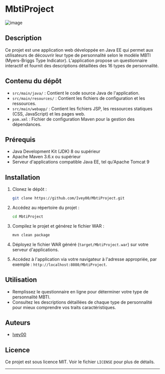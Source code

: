 # MbtiProject

![image](https://github.com/user-attachments/assets/00eea8a5-1600-4626-a92f-f66819b87ac6)

## Description

Ce projet est une application web développée en Java EE qui permet aux utilisateurs de découvrir leur type de personnalité selon le modèle MBTI (Myers-Briggs Type Indicator). L'application propose un questionnaire interactif et fournit des descriptions détaillées des 16 types de personnalité.

## Contenu du dépôt

- `src/main/java/` : Contient le code source Java de l'application.
- `src/main/resources/` : Contient les fichiers de configuration et les ressources.
- `src/main/webapp/` : Contient les fichiers JSP, les ressources statiques (CSS, JavaScript) et les pages web.
- `pom.xml` : Fichier de configuration Maven pour la gestion des dépendances.

## Prérequis

- Java Development Kit (JDK) 8 ou supérieur
- Apache Maven 3.6.x ou supérieur
- Serveur d'applications compatible Java EE, tel qu'Apache Tomcat 9

## Installation

1. Clonez le dépôt :

   ```bash
   git clone https://github.com/Ivey00/MbtiProject.git
   ```

2. Accédez au répertoire du projet :

   ```bash
   cd MbtiProject
   ```

3. Compilez le projet et générez le fichier WAR :

   ```bash
   mvn clean package
   ```

4. Déployez le fichier WAR généré (`target/MbtiProject.war`) sur votre serveur d'applications.

5. Accédez à l'application via votre navigateur à l'adresse appropriée, par exemple : `http://localhost:8080/MbtiProject`.

## Utilisation

- Remplissez le questionnaire en ligne pour déterminer votre type de personnalité MBTI.
- Consultez les descriptions détaillées de chaque type de personnalité pour mieux comprendre vos traits caractéristiques.

## Auteurs

- [Ivey00](https://github.com/Ivey00)

## Licence

Ce projet est sous licence MIT. Voir le fichier `LICENSE` pour plus de détails.

---
